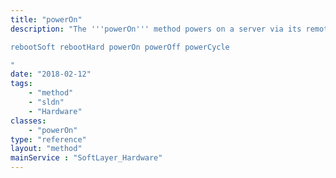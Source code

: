 ```yaml
---
title: "powerOn"
description: "The '''powerOn''' method powers on a server via its remote management card. This boolean return value returns ''true'' upon successful execution and ''false'' if unsuccessful. Other remote management commands may not be issued in this command was successfully completed within the last 20 minutes to avoid server failure. Remote management commands include: 

rebootSoft rebootHard powerOn powerOff powerCycle 

"
date: "2018-02-12"
tags:
    - "method"
    - "sldn"
    - "Hardware"
classes:
    - "powerOn"
type: "reference"
layout: "method"
mainService : "SoftLayer_Hardware"
---
```

